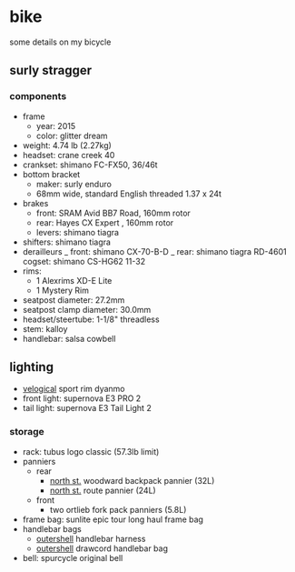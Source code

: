 # bike

some details on my bicycle

## surly stragger

### components

- frame
  - year: 2015
  - color: glitter dream
- weight: 4.74 lb (2.27kg)
- headset: crane creek 40
- crankset: shimano FC-FX50, 36/46t
- bottom bracket
  - maker: surly enduro
  - 68mm wide, standard English threaded 1.37 x 24t
- brakes
  - front: SRAM Avid BB7 Road, 160mm rotor
  - rear: Hayes CX Expert , 160mm rotor
  - levers: shimano tiagra
- shifters: shimano tiagra
- derailleurs
  _ front: shimano CX-70-B-D
  _ rear: shimano tiagra RD-4601
  cogset: shimano CS-HG62 11-32
- rims:
  - 1 Alexrims XD-E Lite
  - 1 Mystery Rim
- seatpost diameter: 27.2mm
- seatpost clamp diameter: 30.0mm
- headset/steertube: 1-1/8" threadless
- stem: kalloy
- handlebar: salsa cowbell

## lighting

- [velogical](https://www.velogical-engineering.com/dynamo/product-information/?lang=en) sport rim dyanmo
- front light: supernova E3 PRO 2
- tail light: supernova E3 Tail Light 2

### storage

- rack: tubus logo classic (57.3lb limit)
- panniers
  - rear
    - [north st.](https://northstbags.com) woodward backpack pannier (32L)
    - [north st.](https://northstbags.com) route pannier (24L)
  - front
    - two ortlieb fork pack panniers (5.8L)
- frame bag: sunlite epic tour long haul frame bag
- handlebar bags
  - [outershell](https://outershell.com) handlebar harness
  - [outershell](https://outershell.com) drawcord handlebar bag
- bell: spurcycle original bell

